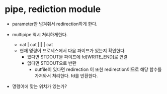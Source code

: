 # pipe, rediction module

- parameter만 넘겨줘서 redirection하게 한다.
- multipipe 역시 처리하게한다.
	- cat | cat ||||| cat
	- 현재 명령어 프로세스에서 다음 파이프가 있는지 확인한다.
		- 있다면 STDOUT을 파이프에 fd[WRITE_END]로 연결
		- 없다면 STDOUT으로 반환
			- outfile이 있다면 redirection
			  이 또한 redirection이므로 해당 함수를 가져와서 처리한다.
			  fd를 반환한다.

- 명령어에 맞는 위치가 있는가?

